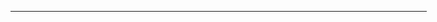 <div class="text center">

<!--@include: @/bereshit/parts/in-the-beginning.md-->

<!--@include: @/bereshit/parts/trojan-horse.md-->

---

<!--@include: @/bereshit/parts/this-be-the-universe.md-->

<!--@include: @/bereshit/parts/the-host.md-->

<!--@include: @/bereshit/parts/acknowledgement.md-->

</div>

<style scoped>

  .text
  {
    width:666px;
  }

</style>